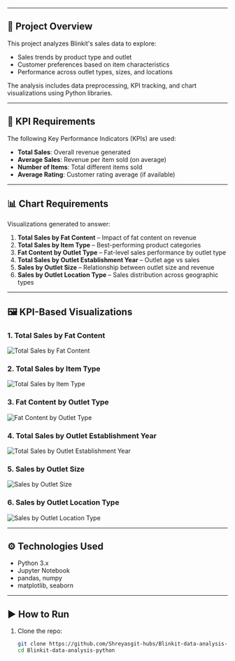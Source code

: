 
---

## 🧠 Project Overview

This project analyzes Blinkit's sales data to explore:

- Sales trends by product type and outlet
- Customer preferences based on item characteristics
- Performance across outlet types, sizes, and locations

The analysis includes data preprocessing, KPI tracking, and chart visualizations using Python libraries.

---

## 📌 KPI Requirements

The following Key Performance Indicators (KPIs) are used:

- **Total Sales**: Overall revenue generated
- **Average Sales**: Revenue per item sold (on average)
- **Number of Items**: Total different items sold
- **Average Rating**: Customer rating average (if available)

---

## 📊 Chart Requirements

Visualizations generated to answer:

1. **Total Sales by Fat Content** – Impact of fat content on revenue  
2. **Total Sales by Item Type** – Best-performing product categories  
3. **Fat Content by Outlet Type** – Fat-level sales performance by outlet type  
4. **Total Sales by Outlet Establishment Year** – Outlet age vs sales  
5. **Sales by Outlet Size** – Relationship between outlet size and revenue  
6. **Sales by Outlet Location Type** – Sales distribution across geographic types  

---

## 🖼️ KPI-Based Visualizations

### 1. Total Sales by Fat Content
![Total Sales by Fat Content](images/total_sales_by_fat_content.png)

### 2. Total Sales by Item Type
![Total Sales by Item Type](images/total_sales_by_item_type.png)

### 3. Fat Content by Outlet Type
![Fat Content by Outlet Type](images/fat_content_by_outlet_type.png)

### 4. Total Sales by Outlet Establishment Year
![Total Sales by Outlet Establishment Year](images/total_sales_by_outlet_establishment_year.png)

### 5. Sales by Outlet Size
![Sales by Outlet Size](images/sales_by_outlet_size.png)

### 6. Sales by Outlet Location Type
![Sales by Outlet Location Type](images/sales_by_outlet_location_type.png)

---

## ⚙️ Technologies Used

- Python 3.x
- Jupyter Notebook
- pandas, numpy
- matplotlib, seaborn

---

## ▶️ How to Run

1. Clone the repo:
   ```bash
   git clone https://github.com/Shreyasgit-hubs/Blinkit-data-analysis-python.git
   cd Blinkit-data-analysis-python

